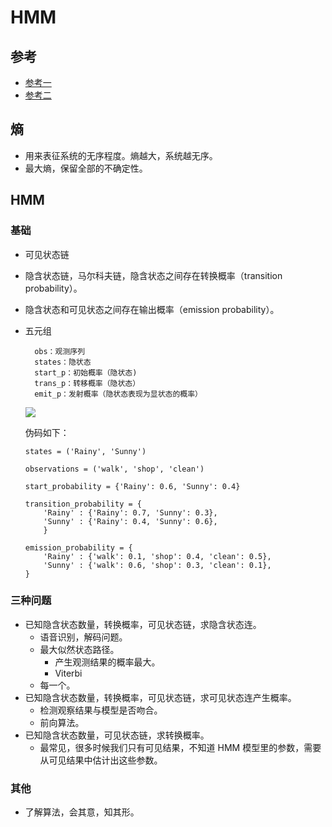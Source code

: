 # HMM
## 参考
- [参考一](http://www.cnblogs.com/skyme/p/4651331.html)
- [参考二](http://www.hankcs.com/nlp/hmm-and-segmentation-tagging-named-entity-recognition.html)

## 熵
- 用来表征系统的无序程度。熵越大，系统越无序。
- 最大熵，保留全部的不确定性。

## HMM
### 基础
- 可见状态链
- 隐含状态链，马尔科夫链，隐含状态之间存在转换概率（transition probability）。
- 隐含状态和可见状态之间存在输出概率（emission probability）。
- 五元组

		obs：观测序列
		states：隐状态
		start_p：初始概率（隐状态)
		trans_p：转移概率（隐状态）
		emit_p：发射概率（隐状态表现为显状态的概率）
		
	![](http://images0.cnblogs.com/blog/133059/201507/161450524231771.jpg)
	
	伪码如下：
	
	```
	states = ('Rainy', 'Sunny')
 
	observations = ('walk', 'shop', 'clean')
	 
	start_probability = {'Rainy': 0.6, 'Sunny': 0.4}
	 
	transition_probability = {
	    'Rainy' : {'Rainy': 0.7, 'Sunny': 0.3},
	    'Sunny' : {'Rainy': 0.4, 'Sunny': 0.6},
	    }
	 
	emission_probability = {
	    'Rainy' : {'walk': 0.1, 'shop': 0.4, 'clean': 0.5},
	    'Sunny' : {'walk': 0.6, 'shop': 0.3, 'clean': 0.1},
	}
	```

### 三种问题
- 已知隐含状态数量，转换概率，可见状态链，求隐含状态连。
	- 语音识别，解码问题。
	- 最大似然状态路径。
		- 产生观测结果的概率最大。
		- Viterbi
	- 每一个。
- 已知隐含状态数量，转换概率，可见状态链，求可见状态连产生概率。
	- 检测观察结果与模型是否吻合。
	- 前向算法。
- 已知隐含状态数量，可见状态链，求转换概率。
	- 最常见，很多时候我们只有可见结果，不知道 HMM 模型里的参数，需要从可见结果中估计出这些参数。

### 其他
- 了解算法，会其意，知其形。












